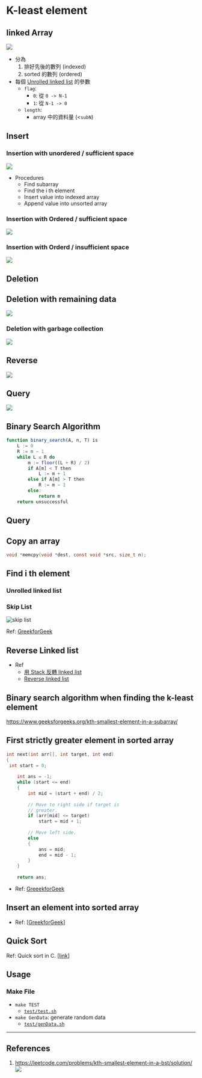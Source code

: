 # K-least element

## Iinked Array

![](img/linkedarray.png)

- 分為
  1. 排好先後的數列 (indexed) 
  2. sorted 的數列 (ordered)
- 每個 [Unrolled linked list](https://en.wikipedia.org/wiki/Unrolled_linked_list) 的參數
  - `flag`: 
    - `0`: 從 `0 -> N-1`
    - `1`: 從 `N-1 -> 0`
  - `length`:
    - array 中的資料量 (<`subN`)


## Insert

### Insertion with unordered / sufficient space

![](img/insert.png)



- Procedures
  - Find subarray
  - Find the i th element
  - Insert value into indexed array
  - Append value into unsorted array



### Insertion with Ordered / sufficient space

![](img/insert_ordered_sufficient_space.png)


### Insertion with Orderd / insufficient space


![](img/insert_ordered_insufficient_space.png)


## Deletion

## Deletion with remaining data

![](img/deletion.png)


### Deletion with garbage collection

![](img/deletion_gc.png)


## Reverse

![](img/Reverse.png)


## Query

![](img/query.png)

## Binary Search Algorithm
```julia
function binary_search(A, n, T) is
    L := 0
    R := n − 1
    while L ≤ R do
        m := floor((L + R) / 2)
        if A[m] < T then
            L := m + 1
        else if A[m] > T then
            R := m − 1
        else:
            return m
    return unsuccessful
```

## Query

## Copy an array


```c
void *memcpy(void *dest, const void *src, size_t n);
```


## Find i th element



### Unrolled linked list



### Skip List


![skip list](https://media.geeksforgeeks.org/wp-content/uploads/Skip-List-1.jpg)

Ref: [GreekforGeek](https://www.geeksforgeeks.org/skip-list-set-3-searching-deletion/)

## Reverse Linked list



- Ref
  - [用 Stack 反轉 linked list](https://ithelp.ithome.com.tw/articles/10213275)
  - [Reverse linked list](https://algorithm.yuanbin.me/zh-tw/linked_list/reverse_linked_list.html)


## Binary search algorithm when finding the k-least element


https://www.geeksforgeeks.org/kth-smallest-element-in-a-subarray/


## First strictly greater element in sorted array

```c
int next(int arr[], int target, int end)
{
 int start = 0;
  
    int ans = -1;
    while (start <= end)
    {
        int mid = (start + end) / 2;
  
        // Move to right side if target is
        // greater.
        if (arr[mid] <= target)
            start = mid + 1;
  
        // Move left side.
        else
        {
            ans = mid;
            end = mid - 1;
        }
    }
  
    return ans;
```

- Ref: [GreeekforGeek](https://www.geeksforgeeks.org/first-strictly-greater-element-in-a-sorted-array-in-java/)

## Insert an element into sorted array



- Ref: [[GreekforGeek](https://www.geeksforgeeks.org/search-insert-and-delete-in-a-sorted-array/)]

## Quick Sort 



Ref: Quick sort in C. [[link](https://openhome.cc/Gossip/AlgorithmGossip/QuickSort3.htm)]


## Usage

### Make File

- `make TEST`
  - [`test/test.sh`](test/test.sh)
- `make GenData`: generate random data
  - [`test/genData.sh`](test/genData.sh)


---
## References
1. https://leetcode.com/problems/kth-smallest-element-in-a-bst/solution/
    <img src="https://leetcode.com/problems/kth-smallest-element-in-a-bst/Figures/230/bfs_dfs.png">